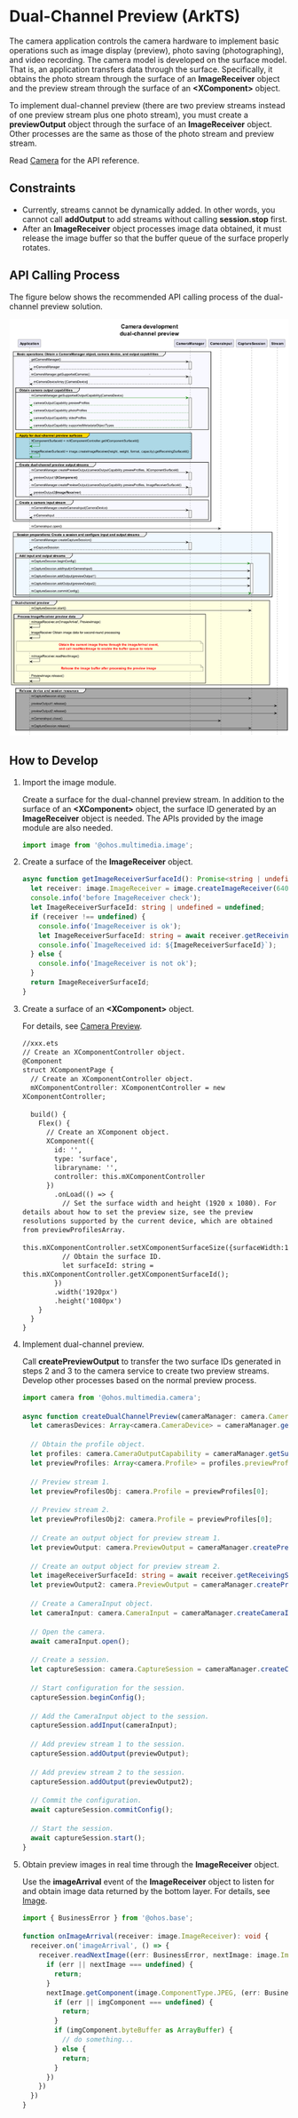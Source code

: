 # Dual-Channel Preview (ArkTS)

The camera application controls the camera hardware to implement basic operations such as image display (preview), photo saving (photographing), and video recording. The camera model is developed on the surface model. That is, an application transfers data through the surface. Specifically, it obtains the photo stream through the surface of an **ImageReceiver** object and the preview stream through the surface of an **\<XComponent>** object.

To implement dual-channel preview (there are two preview streams instead of one preview stream plus one photo stream), you must create a **previewOutput** object through the surface of an **ImageReceiver** object. Other processes are the same as those of the photo stream and preview stream.

Read [Camera](../reference/apis/js-apis-camera.md) for the API reference.

## Constraints

- Currently, streams cannot be dynamically added. In other words, you cannot call **addOutput** to add streams without calling **session.stop** first.
- After an **ImageReceiver** object processes image data obtained, it must release the image buffer so that the buffer queue of the surface properly rotates.

## API Calling Process

The figure below shows the recommended API calling process of the dual-channel preview solution.

![dual-preview-streams-instructions](figures/dual-preview-streams-instructions.png)

## How to Develop

1. Import the image module.

   Create a surface for the dual-channel preview stream. In addition to the surface of an **\<XComponent>** object, the surface ID generated by an **ImageReceiver** object is needed. The APIs provided by the image module are also needed.

   ```ts
   import image from '@ohos.multimedia.image';
   ```

2. Create a surface of the **ImageReceiver** object.

   ```ts
   async function getImageReceiverSurfaceId(): Promise<string | undefined> {
     let receiver: image.ImageReceiver = image.createImageReceiver(640, 480, 4, 8);
     console.info('before ImageReceiver check');
     let ImageReceiverSurfaceId: string | undefined = undefined;
     if (receiver !== undefined) {
       console.info('ImageReceiver is ok');
       let ImageReceiverSurfaceId: string = await receiver.getReceivingSurfaceId();
       console.info(`ImageReceived id: ${ImageReceiverSurfaceId}`);
     } else {
       console.info('ImageReceiver is not ok');
     }
     return ImageReceiverSurfaceId;
   }
   ```

3. Create a surface of an **\<XComponent>** object.

   For details, see [Camera Preview](camera-preview.md).

   ```ets
   //xxx.ets
   // Create an XComponentController object.
   @Component
   struct XComponentPage {
     // Create an XComponentController object.
     mXComponentController: XComponentController = new XComponentController;
   
     build() {
       Flex() {
         // Create an XComponent object.
         XComponent({
           id: '',
           type: 'surface',
           libraryname: '',
           controller: this.mXComponentController
         })
           .onLoad(() => {
             // Set the surface width and height (1920 x 1080). For details about how to set the preview size, see the preview resolutions supported by the current device, which are obtained from previewProfilesArray.
             this.mXComponentController.setXComponentSurfaceSize({surfaceWidth:1920,surfaceHeight:1080});
             // Obtain the surface ID.
             let surfaceId: string = this.mXComponentController.getXComponentSurfaceId();
           })
           .width('1920px')
           .height('1080px')
       }
     }
   }
   ```

4. Implement dual-channel preview.

   Call **createPreviewOutput** to transfer the two surface IDs generated in steps 2 and 3 to the camera service to create two preview streams. Develop other processes based on the normal preview process.

   ```ts
   import camera from '@ohos.multimedia.camera';

   async function createDualChannelPreview(cameraManager: camera.CameraManager, XComponentSurfaceId: string, receiver: image.ImageReceiver): Promise<void> {
     let camerasDevices: Array<camera.CameraDevice> = cameraManager.getSupportedCameras(); // Obtain the supported camera devices.
   
     // Obtain the profile object.
     let profiles: camera.CameraOutputCapability = cameraManager.getSupportedOutputCapability(camerasDevices[0]); // Obtain the profiles of the camera.
     let previewProfiles: Array<camera.Profile> = profiles.previewProfiles;
   
     // Preview stream 1.
     let previewProfilesObj: camera.Profile = previewProfiles[0];
   
     // Preview stream 2.
     let previewProfilesObj2: camera.Profile = previewProfiles[0];
   
     // Create an output object for preview stream 1.
     let previewOutput: camera.PreviewOutput = cameraManager.createPreviewOutput(previewProfilesObj, XComponentSurfaceId);
   
     // Create an output object for preview stream 2.
     let imageReceiverSurfaceId: string = await receiver.getReceivingSurfaceId();
     let previewOutput2: camera.PreviewOutput = cameraManager.createPreviewOutput(previewProfilesObj2, imageReceiverSurfaceId);
   
     // Create a CameraInput object.
     let cameraInput: camera.CameraInput = cameraManager.createCameraInput(camerasDevices[0]);
   
     // Open the camera.
     await cameraInput.open();
   
     // Create a session.
     let captureSession: camera.CaptureSession = cameraManager.createCaptureSession();
   
     // Start configuration for the session.
     captureSession.beginConfig();
   
     // Add the CameraInput object to the session.
     captureSession.addInput(cameraInput);
   
     // Add preview stream 1 to the session.
     captureSession.addOutput(previewOutput);
   
     // Add preview stream 2 to the session.
     captureSession.addOutput(previewOutput2);
   
     // Commit the configuration.
     await captureSession.commitConfig();
   
     // Start the session.
     await captureSession.start();
   }
   ```

5. Obtain preview images in real time through the **ImageReceiver** object.

   Use the **imageArrival** event of the **ImageReceiver** object to listen for and obtain image data returned by the bottom layer. For details, see [Image](../reference/apis/js-apis-image.md).

   ```ts
   import { BusinessError } from '@ohos.base';

   function onImageArrival(receiver: image.ImageReceiver): void {
     receiver.on('imageArrival', () => {
       receiver.readNextImage((err: BusinessError, nextImage: image.Image) => {
         if (err || nextImage === undefined) {
           return;
         }
         nextImage.getComponent(image.ComponentType.JPEG, (err: BusinessError, imgComponent: image.Component) => {
           if (err || imgComponent === undefined) {
             return;
           }
           if (imgComponent.byteBuffer as ArrayBuffer) {
             // do something...
           } else {
             return;
           }
         })
       })
     })
   }
   ```
